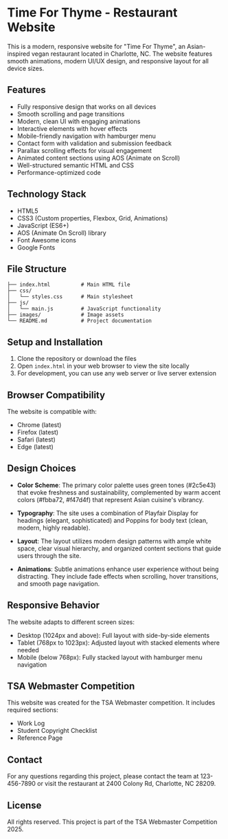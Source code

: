 # Time For Thyme - Restaurant Website

This is a modern, responsive website for "Time For Thyme", an Asian-inspired vegan restaurant located in Charlotte, NC. The website features smooth animations, modern UI/UX design, and responsive layout for all device sizes.

## Features

- Fully responsive design that works on all devices
- Smooth scrolling and page transitions
- Modern, clean UI with engaging animations
- Interactive elements with hover effects
- Mobile-friendly navigation with hamburger menu
- Contact form with validation and submission feedback
- Parallax scrolling effects for visual engagement
- Animated content sections using AOS (Animate on Scroll)
- Well-structured semantic HTML and CSS
- Performance-optimized code

## Technology Stack

- HTML5
- CSS3 (Custom properties, Flexbox, Grid, Animations)
- JavaScript (ES6+)
- AOS (Animate On Scroll) library
- Font Awesome icons
- Google Fonts

## File Structure

```
├── index.html          # Main HTML file
├── css/
│   └── styles.css      # Main stylesheet
├── js/
│   └── main.js         # JavaScript functionality
├── images/             # Image assets
└── README.md           # Project documentation
```

## Setup and Installation

1. Clone the repository or download the files
2. Open `index.html` in your web browser to view the site locally
3. For development, you can use any web server or live server extension

## Browser Compatibility

The website is compatible with:
- Chrome (latest)
- Firefox (latest)
- Safari (latest)
- Edge (latest)

## Design Choices

- **Color Scheme**: The primary color palette uses green tones (#2c5e43) that evoke freshness and sustainability, complemented by warm accent colors (#fbba72, #f47d4f) that represent Asian cuisine's vibrancy.

- **Typography**: The site uses a combination of Playfair Display for headings (elegant, sophisticated) and Poppins for body text (clean, modern, highly readable).

- **Layout**: The layout utilizes modern design patterns with ample white space, clear visual hierarchy, and organized content sections that guide users through the site.

- **Animations**: Subtle animations enhance user experience without being distracting. They include fade effects when scrolling, hover transitions, and smooth page navigation.

## Responsive Behavior

The website adapts to different screen sizes:
- Desktop (1024px and above): Full layout with side-by-side elements
- Tablet (768px to 1023px): Adjusted layout with stacked elements where needed
- Mobile (below 768px): Fully stacked layout with hamburger menu navigation

## TSA Webmaster Competition

This website was created for the TSA Webmaster competition. It includes required sections:
- Work Log
- Student Copyright Checklist
- Reference Page

## Contact

For any questions regarding this project, please contact the team at 123-456-7890 or visit the restaurant at 2400 Colony Rd, Charlotte, NC 28209.

## License

All rights reserved. This project is part of the TSA Webmaster Competition 2025. 